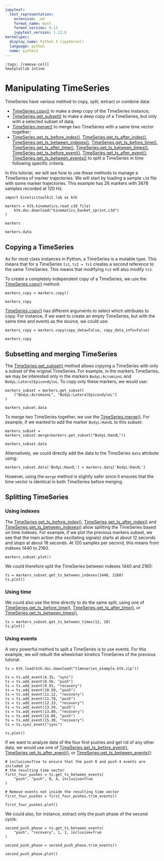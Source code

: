 ```yaml
---
jupytext:
  text_representation:
    extension: .md
    format_name: myst
    format_version: 0.13
    jupytext_version: 1.13.8
kernelspec:
  display_name: Python 3 (ipykernel)
  language: python
  name: python3
---
```


```{code-cell} ipython3
:tags: [remove-cell]
%matplotlib inline
```

# Manipulating TimeSeries

TimeSeries have various method to copy, split, extract or combine data:

- [TimeSeries.copy()](api/kineticstoolkit.TimeSeries.copy.rst) to make a deep copy of the TimeSeries instance;
- [TimeSeries.get_subset()](api/kineticstoolkit.TimeSeries.get_subset.rst) to make a deep copy of a TimeSeries, but only with a selected subset of data;
- [TimeSeries.merge()](api/kineticstoolkit.TimeSeries.merge.rst) to merge two TimeSeries with a same time vector together;
- [TimeSeries.get_ts_before_index()](api/kineticstoolkit.TimeSeries.get_ts_before_index.rst),
  [TimeSeries.get_ts_after_index()](api/kineticstoolkit.TimeSeries.get_ts_after_index.rst),
  [TimeSeries.get_ts_between_indexes()](api/kineticstoolkit.TimeSeries.get_ts_between_indexes.rst),
  [TimeSeries.get_ts_before_time()](api/kineticstoolkit.TimeSeries.get_ts_before_time.rst),
  [TimeSeries.get_ts_after_time()](api/kineticstoolkit.TimeSeries.get_ts_after_time.rst),
  [TimeSeries.get_ts_between_times()](api/kineticstoolkit.TimeSeries.get_ts_between_times.rst),
  [TimeSeries.get_ts_before_event()](api/kineticstoolkit.TimeSeries.get_ts_before_event.rst),
  [TimeSeries.get_ts_after_event()](api/kineticstoolkit.TimeSeries.get_ts_after_event.rst),
  [TimeSeries.get_ts_between_events()](api/kineticstoolkit.TimeSeries.get_ts_between_events.rst) to split a TimeSeries in time following specific criteria.

In this tutorial, we will see how to use these methods to manage a TimeSeries of marker trajectories. We will start by loading a sample `c3d` file with some marker trajectories. This example has 26 markers with 3678 samples recorded at 120 Hz.

```{code-cell} ipython3
import kineticstoolkit.lab as ktk

markers = ktk.kinematics.read_c3d_file(
    ktk.doc.download("kinematics_basket_sprint.c3d")
)

markers
```

```{code-cell} ipython3
markers.data
```

## Copying a TimeSeries

As for most class instances in Python, a TimeSeries is a mutable type. This means that for a TimeSeries `ts1`, `ts2 = ts1` creates a second reference to the same TimeSeries. This means that modifying `ts2` will also modify `ts1`.

To create a completely independent copy of a TimeSeries, we use the [TimeSeries.copy()](api/kineticstoolkit.TimeSeries.copy.rst) method:

```{code-cell} ipython3
markers_copy = markers.copy()

markers_copy
```

[TimeSeries.copy()](api/kineticstoolkit.TimeSeries.copy.rst) has different arguments to select which attributes to copy. For instance, if we want to create an empty TimeSeries, but with the same time and events as the source, we could use:

```{code-cell} ipython3
markers_copy = markers.copy(copy_data=False, copy_data_info=False)

markers_copy
```

## Subsetting and merging TimeSeries

The [TimeSeries.get_subset()](api/kineticstoolkit.TimeSeries.get_subset.rst) method allows copying a TimeSeries with only a subset of the original TimeSeries. For example, in the markers TimeSeries, we may be interested only in the markers `BodyL:AcromionL` and `BodyL:LateralEpicondyleL`. To copy only these markers, we would use:

```{code-cell} ipython3
markers_subset = markers.get_subset(
    ["BodyL:AcromionL", "BodyL:LateralEpicondyleL"]
)

markers_subset.data
```

To merge two TimeSeries together, we use the [TimeSeries.merge()](api/kineticstoolkit.TimeSeries.merge.rst). For example, if we wanted to add the marker `BodyL:HandL` to this subset:

```{code-cell} ipython3
markers_subset = markers_subset.merge(markers.get_subset("BodyL:HandL"))

markers_subset.data
```

Alternatively, we could directly add the data to the TimeSeries `data` attribute using:

```
markers_subset.data['BodyL:HandL'] = markers.data['BodyL:HandL']
```

However, using the `merge` method is slightly safer since it ensures that the time vector is identical in both TimeSeries before merging.

## Splitting TimeSeries

### Using indexes

The
[TimeSeries.get_ts_before_index()](api/kineticstoolkit.TimeSeries.get_ts_before_index.rst),
[TimeSeries.get_ts_after_index()](api/kineticstoolkit.TimeSeries.get_ts_after_index.rst) and
[TimeSeries.get_ts_between_indexes()](api/kineticstoolkit.TimeSeries.get_ts_between_indexes.rst)
allow splitting the TimeSeries based on time indexes. For example, if we plot the previous markers subset, we see that the main action (the oscillating signals) starts at about 12 seconds and stops at about 18 seconds. At 120 samples per second, this means from indexes 1440 to 2160.

```{code-cell} ipython3
markers_subset.plot()
```

We could therefore split the TimeSeries between indexes 1440 and 2160:

```{code-cell} ipython3
ts = markers_subset.get_ts_between_indexes(1440, 2160)
ts.plot()
```

### Using time

We could also use the time directly to do the same split, using one of
[TimeSeries.get_ts_before_time()](api/kineticstoolkit.TimeSeries.get_ts_before_time.rst),
[TimeSeries.get_ts_after_time()](api/kineticstoolkit.TimeSeries.get_ts_after_time.rst), or
[TimeSeries.get_ts_between_times()](api/kineticstoolkit.TimeSeries.get_ts_between_times.rst),

```{code-cell} ipython3
ts = markers_subset.get_ts_between_times(12, 18)
ts.plot()
```

### Using events

A very powerful method to split a TimeSeries is to use events. For this example, we will rebuilt the wheelchair kinetics TimeSeries of the previous tutorial.

```{code-cell} ipython3
ts = ktk.load(ktk.doc.download("timeseries_example.ktk.zip"))

ts = ts.add_event(4.35, "sync")
ts = ts.add_event(8.56, "push")
ts = ts.add_event(9.93, "recovery")
ts = ts.add_event(10.50, "push")
ts = ts.add_event(11.12, "recovery")
ts = ts.add_event(11.78, "push")
ts = ts.add_event(12.33, "recovery")
ts = ts.add_event(13.39, "push")
ts = ts.add_event(13.88, "recovery")
ts = ts.add_event(14.86, "push")
ts = ts.add_event(15.30, "recovery")
ts = ts.sync_event("sync")

ts.plot()
```

If we want to analyze data of the four first pushes and get rid of any other data, we would use one of
[TimeSeries.get_ts_before_event()](api/kineticstoolkit.TimeSeries.get_ts_before_event.rst),
[TimeSeries.get_ts_after_event()](api/kineticstoolkit.TimeSeries.get_ts_after_event.rst), or
[TimeSeries.get_ts_between_events()](api/kineticstoolkit.TimeSeries.get_ts_between_events.rst):

```{code-cell} ipython3
# inclusive=True to ensure that the push 0 and push 4 events are included in
# the resulting time vector
first_four_pushes = ts.get_ts_between_events(
    "push", "push", 0, 4, inclusive=True
)

# Remove events not inside the resulting time vector
first_four_pushes = first_four_pushes.trim_events()

first_four_pushes.plot()
```

We could also, for instance, extract only the push phase of the second cycle:

```{code-cell} ipython3
second_push_phase = ts.get_ts_between_events(
    "push", "recovery", 1, 1, inclusive=True
)

second_push_phase = second_push_phase.trim_events()

second_push_phase.plot()
```
